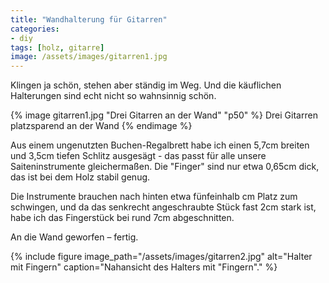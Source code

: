 ```yaml
---
title: "Wandhalterung für Gitarren"
categories:
- diy
tags: [holz, gitarre]
image: /assets/images/gitarren1.jpg
---
```


Klingen ja schön, stehen aber ständig im Weg. Und die käuflichen Halterungen sind echt nicht so wahnsinnig schön.

{% image gitarren1.jpg "Drei Gitarren an der Wand" "p50" %}
Drei Gitarren platzsparend an der Wand
{% endimage %}

Aus einem ungenutzten Buchen-Regalbrett habe ich einen 5,7cm breiten und 3,5cm tiefen Schlitz ausgesägt - das passt für alle unsere Saiteninstrumente gleichermaßen. Die "Finger" sind nur etwa 0,65cm dick, das ist bei dem Holz stabil genug.

Die Instrumente brauchen nach hinten etwa fünfeinhalb cm Platz zum schwingen, und da das senkrecht angeschraubte Stück fast 2cm stark ist, habe ich das Fingerstück bei rund 7cm abgeschnitten.

An die Wand geworfen – fertig.

{% include figure image_path="/assets/images/gitarren2.jpg" alt="Halter mit Fingern" caption="Nahansicht des Halters mit "Fingern"." %}

